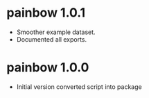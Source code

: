 # painbow 1.0.1

* Smoother example dataset.
* Documented all exports.

# painbow 1.0.0

* Initial version converted script into package
